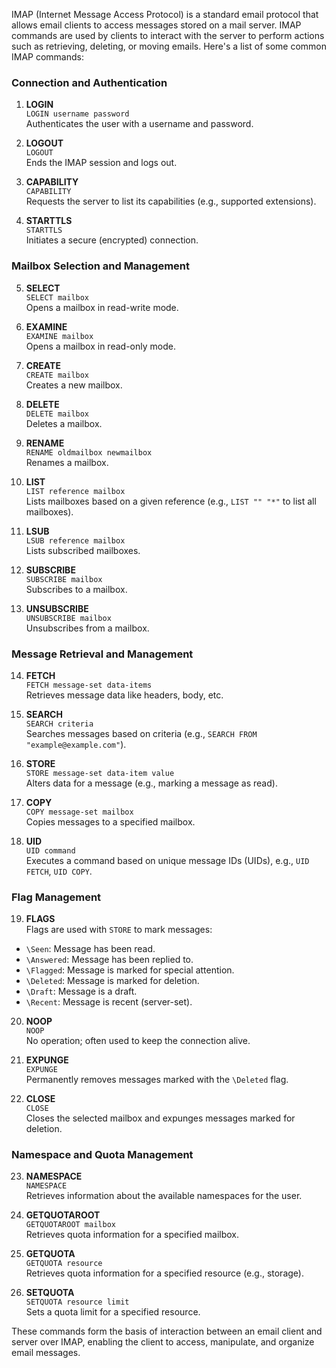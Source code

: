 IMAP (Internet Message Access Protocol) is a standard email protocol that allows email clients to access messages stored on a mail server. IMAP commands are used by clients to interact with the server to perform actions such as retrieving, deleting, or moving emails. Here's a list of some common IMAP commands:

### Connection and Authentication
1. **LOGIN**  
   `LOGIN username password`  
   Authenticates the user with a username and password.

2. **LOGOUT**  
   `LOGOUT`  
   Ends the IMAP session and logs out.

3. **CAPABILITY**  
   `CAPABILITY`  
   Requests the server to list its capabilities (e.g., supported extensions).

4. **STARTTLS**  
   `STARTTLS`  
   Initiates a secure (encrypted) connection.

### Mailbox Selection and Management
5. **SELECT**  
   `SELECT mailbox`  
   Opens a mailbox in read-write mode.

6. **EXAMINE**  
   `EXAMINE mailbox`  
   Opens a mailbox in read-only mode.

7. **CREATE**  
   `CREATE mailbox`  
   Creates a new mailbox.

8. **DELETE**  
   `DELETE mailbox`  
   Deletes a mailbox.

9. **RENAME**  
   `RENAME oldmailbox newmailbox`  
   Renames a mailbox.

10. **LIST**  
    `LIST reference mailbox`  
    Lists mailboxes based on a given reference (e.g., `LIST "" "*"` to list all mailboxes).

11. **LSUB**  
    `LSUB reference mailbox`  
    Lists subscribed mailboxes.

12. **SUBSCRIBE**  
    `SUBSCRIBE mailbox`  
    Subscribes to a mailbox.

13. **UNSUBSCRIBE**  
    `UNSUBSCRIBE mailbox`  
    Unsubscribes from a mailbox.

### Message Retrieval and Management
14. **FETCH**  
    `FETCH message-set data-items`  
    Retrieves message data like headers, body, etc.

15. **SEARCH**  
    `SEARCH criteria`  
    Searches messages based on criteria (e.g., `SEARCH FROM "example@example.com"`).

16. **STORE**  
    `STORE message-set data-item value`  
    Alters data for a message (e.g., marking a message as read).

17. **COPY**  
    `COPY message-set mailbox`  
    Copies messages to a specified mailbox.

18. **UID**  
    `UID command`  
    Executes a command based on unique message IDs (UIDs), e.g., `UID FETCH`, `UID COPY`.

### Flag Management
19. **FLAGS**  
    Flags are used with `STORE` to mark messages:
   - `\Seen`: Message has been read.
   - `\Answered`: Message has been replied to.
   - `\Flagged`: Message is marked for special attention.
   - `\Deleted`: Message is marked for deletion.
   - `\Draft`: Message is a draft.
   - `\Recent`: Message is recent (server-set).

20. **NOOP**  
    `NOOP`  
    No operation; often used to keep the connection alive.

21. **EXPUNGE**  
    `EXPUNGE`  
    Permanently removes messages marked with the `\Deleted` flag.

22. **CLOSE**  
    `CLOSE`  
    Closes the selected mailbox and expunges messages marked for deletion.

### Namespace and Quota Management
23. **NAMESPACE**  
    `NAMESPACE`  
    Retrieves information about the available namespaces for the user.

24. **GETQUOTAROOT**  
    `GETQUOTAROOT mailbox`  
    Retrieves quota information for a specified mailbox.

25. **GETQUOTA**  
    `GETQUOTA resource`  
    Retrieves quota information for a specified resource (e.g., storage).

26. **SETQUOTA**  
    `SETQUOTA resource limit`  
    Sets a quota limit for a specified resource.

These commands form the basis of interaction between an email client and server over IMAP, enabling the client to access, manipulate, and organize email messages.
